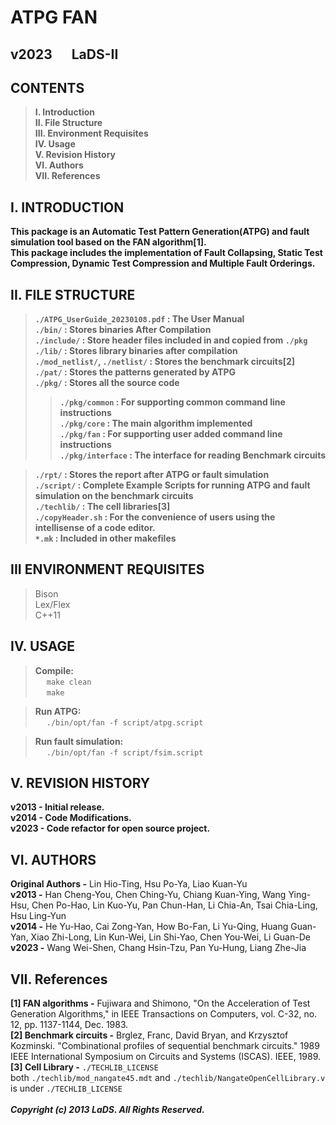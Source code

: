 # ATPG FAN
## v2023   &emsp; LaDS-II
## CONTENTS

> **I.    Introduction**<br />
> **II.   File Structure**<br />
> **III.  Environment Requisites**<br />
> **IV.   Usage**<br />
> **V.    Revision History**<br />
> **VI.   Authors**<br />
> **VII.  References**<br />


## I. INTRODUCTION

**This package is an Automatic Test Pattern Generation(ATPG) and fault simulation tool based on the FAN algorithm[1].** <br />
**This package includes the implementation of  Fault Collapsing, Static Test Compression, Dynamic Test Compression and Multiple Fault Orderings.** <br />

## II. FILE STRUCTURE

> **```./ATPG_UserGuide_20230108.pdf``` : The User Manual** <br />
> **```./bin/``` : Stores binaries After Compilation** <br />
> **```./include/``` : Store header files included in and copied from ```./pkg```** <br />
> **```./lib/``` : Stores library binaries after compilation** <br />
> **```./mod_netlist/```, ```./netlist/``` : Stores the benchmark circuits[2]** <br />
> **```./pat/``` : Stores the patterns generated by ATPG** <br />
> **```./pkg/``` : Stores all the source code** <br />
>> **```./pkg/common``` : For supporting common command line instructions** <br />
>> **```./pkg/core``` : The main algorithm implemented** <br />
>> **```./pkg/fan``` : For supporting user added command line instructions** <br />
>> **```./pkg/interface``` : The interface for reading Benchmark circuits** <br />

> **```./rpt/``` : Stores the report after ATPG or fault simulation** <br />
> **```./script/``` : Complete Example Scripts for running ATPG and fault simulation on the benchmark circuits** <br />
> **```./techlib/``` : The cell libraries[3]** <br />
> **```./copyHeader.sh``` : For the convenience of users using the intellisense of a code editor.** <br />
> **```*.mk``` : Included in other makefiles** <br />

## III ENVIRONMENT REQUISITES
> Bison <br />
> Lex/Flex <br />
> C++11 <br />

## IV. USAGE

> **Compile:**<br />
> &emsp;	```make clean``` <br />
> &emsp;	```make``` <br />

> **Run ATPG:**<br />
> &emsp;	```./bin/opt/fan -f script/atpg.script``` <br />

> **Run fault simulation:**<br />
> &emsp;	```./bin/opt/fan -f script/fsim.script``` <br />


## V. REVISION HISTORY

**v2013 - Initial release.** <br />
**v2014 - Code Modifications.** <br />
**v2023 - Code refactor for open source project.** <br />


## VI. AUTHORS

**Original Authors -** Lin Hio-Ting, Hsu Po-Ya, Liao Kuan-Yu  <br />
**v2013 -** Han Cheng-You, Chen Ching-Yu, Chiang Kuan-Ying, Wang Ying-Hsu, Chen Po-Hao, Lin Kuo-Yu, Pan Chun-Han, Li Chia-An, Tsai Chia-Ling, Hsu Ling-Yun <br />
**v2014 -** He Yu-Hao, Cai Zong-Yan, How Bo-Fan, Li Yu-Qing, Huang Guan-Yan, Xiao Zhi-Long, Lin Kun-Wei, Lin Shi-Yao, Chen You-Wei, Li Guan-De <br />
**v2023 -** Wang Wei-Shen, Chang Hsin-Tzu, Pan Yu-Hung, Liang Zhe-Jia <br />

## VII. References

**[1] FAN algorithms -** Fujiwara and Shimono, "On the Acceleration of Test Generation Algorithms," in IEEE Transactions on Computers, vol. C-32, no. 12, pp. 1137-1144, Dec. 1983.  <br />
**[2] Benchmark circuits -** Brglez, Franc, David Bryan, and Krzysztof Kozminski. "Combinational profiles of sequential benchmark circuits." 1989 IEEE International Symposium on Circuits and Systems (ISCAS). IEEE, 1989.<br />
**[3] Cell Library -** ```./TECHLIB_LICENSE```<br />
both ```./techlib/mod_nangate45.mdt``` and ```./techlib/NangateOpenCellLibrary.v``` is under ```./TECHLIB_LICENSE```<br />
<br />
***Copyright (c) 2013 LaDS. All Rights Reserved.***